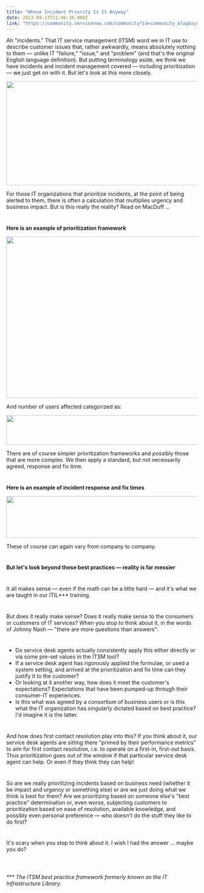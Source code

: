 ```yaml
---
title: "Whose Incident Priority Is It Anyway"
date: 2013-09-13T21:46:36.000Z
link: "https://community.servicenow.com/community?id=community_blog&sys_id=4ded2ee9dbd0dbc01dcaf3231f96196b"
---
```

<p>Ah "incidents." That IT service management (ITSM) word we in IT use to describe customer issues that, rather awkwardly, means absolutely nothing to them — unlike IT "failure," "issue," and "problem" (and that's the original English language definition). But putting terminology aside, we think we have incidents and incident management covered — including prioritization — we just get on with it. But let's look at this more closely.</p><center><a _jive_internal="true" href="/servlet/JiveServlet/showImage/38-1331-2151/sos.png"><img  alt="" class="jive-image" height="274" src="1d8fd10edbdc97049c9ffb651f9619e2.iix" width="590"/></a></center><p>For those IT organizations that prioritize incidents, at the point of being alerted to them, there is often a calculation that multiplies urgency and business impact. But is this really the reality? Read on MacDuff …</p><p style="min-height: 8pt; height: 8pt; padding: 0px;">  </p><p><strong>Here is an example of prioritization framework</strong></p><center><a _jive_internal="true" href="/servlet/JiveServlet/showImage/38-1331-2155/chart1.png"><img  alt="" class="jive-image" height="425" src="2ad9ff35db14d3041dcaf3231f96192f.iix" width="600"/></a></center><p>And number of users affected categorized as:</p><center><a _jive_internal="true" href="/servlet/JiveServlet/showImage/38-1331-2153/chart2.png"><img  alt="" class="jive-image" height="78" src="0deef042db9c9344e9737a9e0f96194f.iix" width="600"/></a></center><p>There are of course simpler prioritization frameworks and possibly those that are more complex. We then apply a standard, but not necessarily agreed, response and fix time.</p><p style="min-height: 8pt; height: 8pt; padding: 0px;">  </p><p><strong>Here is an example of incident response and fix times</strong></p><center><a _jive_internal="true" href="/servlet/JiveServlet/showImage/38-1331-2154/chart3.png"><img  alt="" class="jive-image" height="110" src="de6a1ccadb185304b322f4621f9619af.iix" width="600"/></a></center><p>These of course can again vary from company to company.</p><p style="min-height: 8pt; height: 8pt; padding: 0px;">  </p><p><strong>But let's look beyond these best practices — reality is far messier</strong></p><p style="min-height: 8pt; height: 8pt; padding: 0px;">  </p><p>It all makes sense — even if the math can be a little hard — and it's what we are taught in our ITIL*** training.</p><p style="min-height: 8pt; height: 8pt; padding: 0px;">  </p><p>But does it really make sense? Does it really make sense to the consumers or customers of IT services? When you stop to think about it, in the words of Johnny Nash — "there are more questions than answers":</p><p style="min-height: 8pt; height: 8pt; padding: 0px;">  </p><ul><li>Do service desk agents actually consistently apply this either directly or via some pre-set values in the ITSM tool?</li><li>If a service desk agent has rigorously applied the formulae, or used a system setting, and arrived at the prioritization and fix time can they justify it to the customer?</li><li>Or looking at it another way, how does it meet the customer's expectations? Expectations that have been pumped-up through their consumer-IT experiences.</li><li>Is this what was agreed by a consortium of business users or is this what the IT organization has singularly dictated based on best practice? I'd imagine it is the latter.</li></ul><p style="min-height: 8pt; height: 8pt; padding: 0px;">  </p><p>And how does first contact resolution play into this? If you think about it, our service desk agents are sitting there "primed by their performance metrics" to aim for first contact resolution, i.e. to operate on a first-in, first-out basis. Thus prioritization goes out of the window if that particular service desk agent can help. Or even if they think they can help!</p><p style="min-height: 8pt; height: 8pt; padding: 0px;">  </p><p>So are we really prioritizing incidents based on business need (whether it be impact and urgency or something else) or are we just doing what we think is best for them? Are we prioritizing based on someone else's "best practice" determination or, even worse, subjecting customers to prioritization based on ease of resolution, available knowledge, and possibly even personal preference — who doesn't do the stuff they like to do first?</p><p style="min-height: 8pt; height: 8pt; padding: 0px;">  </p><p>It's scary when you stop to think about it. I wish I had the answer … maybe you do?</p><p style="min-height: 8pt; height: 8pt; padding: 0px;">  </p><p><br/><em>*** The ITSM best practice framework formerly known as the IT Infrastructure Library.</em></p>